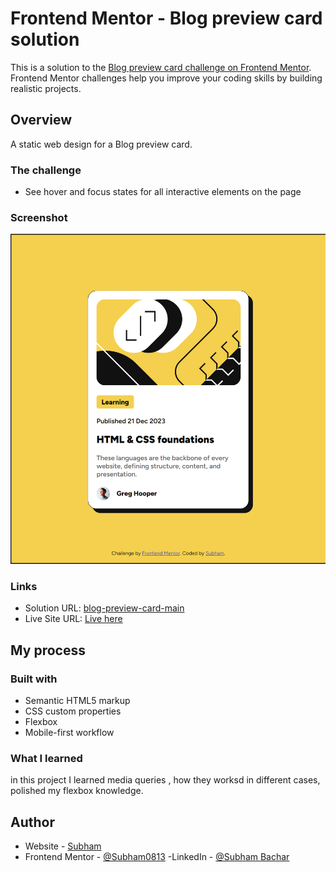 # Frontend Mentor - Blog preview card solution

This is a solution to the [Blog preview card challenge on Frontend Mentor](https://www.frontendmentor.io/challenges/blog-preview-card-ckPaj01IcS). Frontend Mentor challenges help you improve your coding skills by building realistic projects. 

## Overview
A static web design for a Blog preview card.

### The challenge

- See hover and focus states for all interactive elements on the page

### Screenshot

![](./design/Screenshot%202024-07-19%20081114.png)


### Links

- Solution URL: [blog-preview-card-main](https://github.com/Subham0813/Frontend/tree/master/blog-preview-card-main)
- Live Site URL: [Live here](https://subham0813.github.io/Frontend/blog-preview-card-main/index.html)

## My process

### Built with

- Semantic HTML5 markup
- CSS custom properties
- Flexbox
- Mobile-first workflow

### What I learned
in this project I learned media queries , how they worksd in different cases, polished my flexbox knowledge.

## Author

- Website - [Subham](https://github.com/Subham0813)
- Frontend Mentor - [@Subham0813](https://www.frontendmentor.io/profile/Subham0813)
-LinkedIn - [@Subham Bachar](www.linkedin.com/in/subham-a13u97g)
